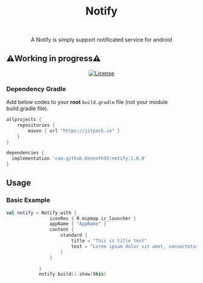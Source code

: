<h1 align="center">Notify</h1></br>

<p align="center">
A Notify is simply support notificated service for android

## ⚠️Working in progress⚠️
</p>

<p align="center">
  <a href="https://opensource.org/licenses/Apache-2.0"><img alt="License" src="https://img.shields.io/badge/License-Apache%202.0-blue.svg"/></a>
</p>

### Dependency Gradle 
Add below codes to your **root** `build.gradle` file (not your module build.gradle file).
```gradle
allprojects {
    repositories {
        maven { url "https://jitpack.io" }
    }
}
```

```gradle
dependencies {
  implementation 'com.github.KennethSS:notify:1.0.0'
}
```


## Usage
### Basic Example
```kotlin
val notify = Notify.with {
                iconRes { R.mipmap.ic_launcher }
                appName { "AppName" }
                content {
                    standard {
                        title = "This is title text"
                        text = "Lorem ipsum dolor sit amet, consectetur adipisicing el.."
                    }
                }

            }
            notify.build().show(this)
```
